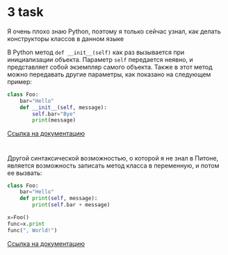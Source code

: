 # 3 task

Я очень плохо знаю Python, поэтому я только сейчас узнал, как делать конструкторы классов в данном языке

В Python метод ```def __init__(self)``` как раз вызывается при инициализации объекта. Параметр ```self``` передается неявно, и представляет собой экземпляр самого объекта. Также в
 этот метод можно передавать другие параметры, как показано на следующем пример:

```python
class Foo:
    bar="Hello"
    def __init__(self, message):
        self.bar="Bye"
        print(message)
```

[Ссылка на документацию](https://docs.python.org/3/tutorial/classes.html#class-objects)

#

Другой синтаксической возможностью, о которой я не знал в Питоне, является возможность записать метод класса в переменную, и потом ее вызвать:

```python
class Foo:
    bar="Hello"
    def print(self, message):
        print(self.bar + message)

x=Foo()
func=x.print
func(", World!")
```

[Ссылка на документацию](https://docs.python.org/3/tutorial/classes.html#method-objects)
